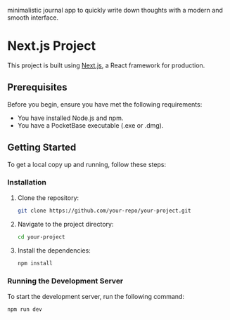 minimalistic journal app to quickly write down thoughts with a modern and smooth interface.

# Next.js Project

This project is built using [Next.js](https://nextjs.org/), a React framework for production.

## Prerequisites

Before you begin, ensure you have met the following requirements:
- You have installed Node.js and npm.
- You have a PocketBase executable (.exe or .dmg).

## Getting Started

To get a local copy up and running, follow these steps:

### Installation

1. Clone the repository:
    ```bash
    git clone https://github.com/your-repo/your-project.git
    ```
2. Navigate to the project directory:
    ```bash
    cd your-project
    ```
3. Install the dependencies:
    ```bash
    npm install
    ```

### Running the Development Server

To start the development server, run the following command:
```bash
npm run dev